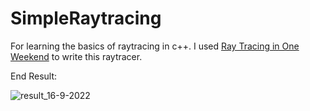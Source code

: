 # SimpleRaytracing
 For learning the basics of raytracing in c++.
 I used [Ray Tracing in One Weekend](https://raytracing.github.io/books/RayTracingInOneWeekend.html) to write this raytracer.

End Result:

![result_16-9-2022](https://user-images.githubusercontent.com/89635193/190582149-ec717813-5134-4797-b11a-2cb550421f98.png)
